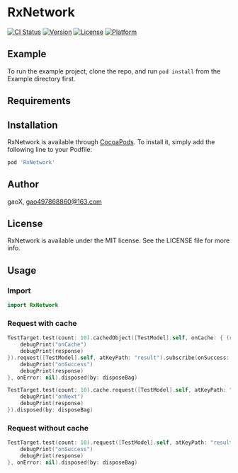 # RxNetwork

[![CI Status](http://img.shields.io/travis/G-Xi0N/RxNetwork.svg?style=flat)](https://travis-ci.org/G-Xi0N/RxNetwork)
[![Version](https://img.shields.io/cocoapods/v/RxNetwork.svg?style=flat)](http://cocoapods.org/pods/RxNetwork)
[![License](https://img.shields.io/cocoapods/l/RxNetwork.svg?style=flat)](http://cocoapods.org/pods/RxNetwork)
[![Platform](https://img.shields.io/cocoapods/p/RxNetwork.svg?style=flat)](http://cocoapods.org/pods/RxNetwork)

## Example

To run the example project, clone the repo, and run `pod install` from the Example directory first.

## Requirements

## Installation

RxNetwork is available through [CocoaPods](http://cocoapods.org). To install
it, simply add the following line to your Podfile:

```ruby
pod 'RxNetwork'
```

## Author

gaoX, gao497868860@163.com

## License

RxNetwork is available under the MIT license. See the LICENSE file for more info.

## Usage

### Import

``` swift
import RxNetwork
```

### Request with cache

``` swift
TestTarget.test(count: 10).cachedObject([TestModel].self, onCache: { (response) in
    debugPrint("onCache")
    debugPrint(response)
}).request([TestModel].self, atKeyPath: "result").subscribe(onSuccess: { (response) in
    debugPrint("onSuccess")
    debugPrint(response)
}, onError: nil).disposed(by: disposeBag)
```

``` swift
TestTarget.test(count: 10).cache.request([TestModel].self, atKeyPath: "result").subscribe(onNext: { (response) in
    debugPrint("onNext")
    debugPrint(response)
}).disposed(by: disposeBag)
```

### Request without cache

``` swift
TestTarget.test(count: 10).request([TestModel].self, atKeyPath: "result").subscribe(onSuccess: { (response) in
    debugPrint("onSuccess")
    debugPrint(response)
}, onError: nil).disposed(by: disposeBag)
```
